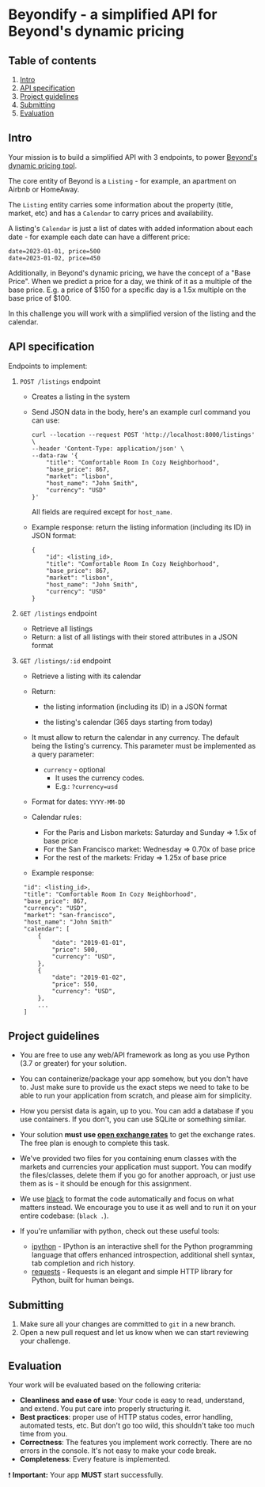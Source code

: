 # Beyondify - a simplified API for Beyond's dynamic pricing 


## Table of contents

1. [Intro](#intro)
1. [API specification](#api-specification)
1. [Project guidelines](#project-guidelines)
1. [Submitting](#submitting)
1. [Evaluation](#evaluation)


## Intro

Your mission is to build a simplified API with 3 endpoints, to power [Beyond's dynamic pricing tool](http://beyondpricing.com).

The core entity of Beyond is a `Listing` - for example, an apartment on Airbnb or HomeAway.

The `Listing` entity carries some information about the property (title, market, etc) and has a `Calendar` to carry prices and availability. 

A listing's `Calendar` is just a list of dates with added information about each date - for example each date can have a different price:
```
date=2023-01-01, price=500
date=2023-01-02, price=450
```

Additionally, in Beyond's dynamic pricing, we have the concept of a "Base Price". When we predict a price for a day, we think of it as a multiple of the base price. E.g. a price of $150 for a specific day is a 1.5x multiple on the base price of $100.

In this challenge you will work with a simplified version of the listing and the calendar.

## API specification

Endpoints to implement:

1. `POST /listings` endpoint
    - Creates a listing in the system
    - Send JSON data in the body, here's an example curl command you can use:
    
      ```
      curl --location --request POST 'http://localhost:8000/listings' \
      --header 'Content-Type: application/json' \
      --data-raw '{
          "title": "Comfortable Room In Cozy Neighborhood",
          "base_price": 867,
          "market": "lisbon",
          "host_name": "John Smith",
          "currency": "USD"
      }'
      ```

      All fields are required except for `host_name`.

   - Example response: return the listing information (including its ID) in JSON format:
      ```
      {
          "id": <listing_id>,
          "title": "Comfortable Room In Cozy Neighborhood",
          "base_price": 867,
          "market": "lisbon",
          "host_name": "John Smith",
          "currency": "USD"
      }
      ```

1. `GET /listings` endpoint
    - Retrieve all listings
    - Return: a list of all listings with their stored attributes in a JSON format
   
1. `GET /listings/:id` endpoint
    - Retrieve a listing with its calendar
    - Return:
      - the listing information (including its ID) in a JSON format

      - the listing's calendar (365 days starting from today)
  
    - It must allow to return the calendar in any currency. The default being the listing's currency. This parameter must be implemented as a query parameter:
      - `currency` - optional
         - It uses the currency codes.
         - E.g.: `?currency=usd`

   - Format for dates: `YYYY-MM-DD`

   - Calendar rules:
        - For the Paris and Lisbon markets: Saturday and Sunday => 1.5x of base price
        - For the San Francisco market: Wednesday => 0.70x of base price
        - For the rest of the markets: Friday => 1.25x of base price
   - Example response:  
   ```
    "id": <listing_id>,
    "title": "Comfortable Room In Cozy Neighborhood",
    "base_price": 867,
    "currency": "USD",
    "market": "san-francisco",
    "host_name": "John Smith"
    "calendar": [
        {
            "date": "2019-01-01",
            "price": 500,
            "currency": "USD",
        },
        {
            "date": "2019-01-02",
            "price": 550,
            "currency": "USD",
        },
        ...
    ]
   ```

## Project guidelines

- You are free to use any web/API framework as long as you use Python (3.7 or greater) for your solution.

- You can containerize/package your app somehow, but you don't have to. Just make sure to provide us the exact steps we need to take to be able to run your application from scratch, and please aim for simplicity.

- How you persist data is again, up to you. You can add a database if you use containers. If you don't, you can use SQLite or something similar.

- Your solution **must use [open exchange rates][open-exchange-rates]** to get the exchange rates. The free plan is enough to complete this task.

- We've provided two files for you containing enum classes with the markets and currencies your application must support. You can modify the files/classes, delete them if you go for another approach, or just use them as is - it should be enough for this assignment.

- We use [black][black] to format the code automatically and focus on what matters instead. We encourage you to use it as well and to run it on your entire codebase: (`black .`).

- If you're unfamiliar with python, check out these useful tools:

   * [ipython][ipython] - IPython is an interactive shell for the Python programming language that offers enhanced introspection, additional shell syntax, tab completion and rich history.
   * [requests][requests] - Requests is an elegant and simple HTTP library for Python, built for human beings.   


## Submitting

1. Make sure all your changes are committed to `git` in a new branch.
1. Open a new pull request and let us know when we can start reviewing your challenge.


## Evaluation

Your work will be evaluated based on the following criteria:

 * **Cleanliness and ease of use**: Your code is easy to read, understand, and extend. You put care into properly structuring it.
 * **Best practices**: proper use of HTTP status codes, error handling, automated tests, etc. But don't go too wild, this shouldn't take too much time from you.
 * **Correctness**: The features you implement work correctly.
   There are no errors in the console. It's not easy to make your code break.
 * **Completeness**: Every feature is implemented.

:exclamation: **Important:** Your app **MUST** start successfully.


[open-exchange-rates]: https://openexchangerates.org/
[black]: https://github.com/psf/black
[ipython]: https://pypi.org/project/ipython/
[requests]: https://requests.readthedocs.io/en/master/
